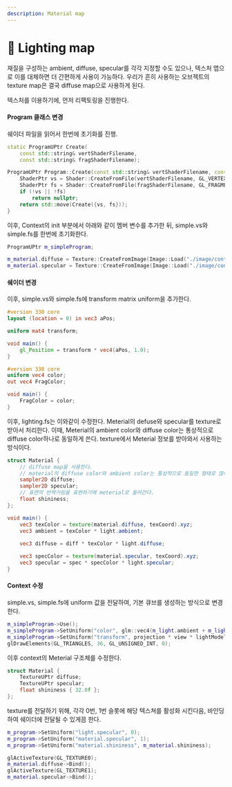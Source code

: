 ```yaml
---
description: Material map
---
```


# 💨 Lighting map

재질을 구성하는 ambient, diffuse, specular를 각각 지정할 수도 있으나, 텍스처 맵으로 이를 대체하면 더 간편하게 사용이 가능하다. 우리가 흔히 사용하는 오브젝트의 texture map은 결국 diffuse map으로 사용하게 된다.

텍스처를 이용하기에, 먼저 리팩토링을 진행한다.

#### Program 클래스 변경

쉐이더 파일을 읽어서 한번에 초기화를 진행.

```cpp
static ProgramUPtr Create(
    const std::string& vertShaderFilename,
    const std::string& fragShaderFilename);
```

```cpp
ProgramUPtr Program::Create(const std::string& vertShaderFilename, const std::string& fragShaderFilename) {
    ShaderPtr vs = Shader::CreateFromFile(vertShaderFilename, GL_VERTEX_SHADER);
    ShaderPtr fs = Shader::CreateFromFile(fragShaderFilename, GL_FRAGMENT_SHADER);
    if (!vs || !fs)
        return nullptr;
    return std::move(Create({vs, fs}));
}
```

이후, Context의 init 부분에서 아래와 같이 멤버 변수를 추가한 뒤, simple.vs와 simple.fs를 한번에 초기화한다.

```cpp
ProgramUPtr m_simpleProgram;
```

```cpp
m_material.diffuse = Texture::CreateFromImage(Image::Load("./image/container2.png").get());
m_material.specular = Texture::CreateFromImage(Image::Load("./image/container2_specular.png").get());
```

#### 쉐이더 변경

이후, simple.vs와 simple.fs에 transform matrix uniform을 추가한다.

```glsl
#version 330 core
layout (location = 0) in vec3 aPos;

uniform mat4 transform;

void main() {
    gl_Position = transform * vec4(aPos, 1.0);
}
```

```glsl
#version 330 core
uniform vec4 color;
out vec4 FragColor;

void main() {
    FragColor = color;
}
```

이후, lighting.fs는 이와같이 수정한다. Meterial의 defuse와 specular를 texture로 받아서 처리한다. 이때, Meterial의 ambient color와 diffuse color는 통상적으로 diffuse color하나로 동일하게 쓴다. texture에서 Meterial 정보를 받아와서 사용하는 방식이다.

```glsl
struct Material {
    // diffuse map을 사용한다.
    // material의 diffuse color와 ambient color는 통상적으로 동일한 형태로 많이 쓴다.
    sampler2D diffuse;
    sampler2D specular;
    // 표면의 반짝거림을 표현하기에 meterial로 들어간다.
    float shininess;
};

void main() {
    vec3 texColor = texture(material.diffuse, texCoord).xyz;
    vec3 ambient = texColor * light.ambient;
    
    vec3 diffuse = diff * texColor * light.diffuse;

    vec3 specColor = texture(material.specular, texCoord).xyz;
    vec3 specular = spec * specColor * light.specular;
}
```

#### Context 수정

simple.vs, simple.fs에 uniform 값을 전달하여, 기본 큐브를 생성하는 방식으로 변경한다.

```cpp
m_simpleProgram->Use();
m_simpleProgram->SetUniform("color", glm::vec4(m_light.ambient + m_light.diffuse, 1.0f));
m_simpleProgram->SetUniform("transform", projection * view * lightModelTransform);
glDrawElements(GL_TRIANGLES, 36, GL_UNSIGNED_INT, 0);
```

이후 context의 Meterial 구조체를 수정한다.

```cpp
struct Material {
    TextureUPtr diffuse;
    TextureUPtr specular;
    float shininess { 32.0f };
};
```

texture를 전달하기 위해, 각각 0번, 1번 슬롯에 해당 텍스쳐를 활성화 시킨다음, 바인딩하여 쉐이더에 전달될 수 있게끔 한다.

```cpp
m_program->SetUniform("light.specular", 0);
m_program->SetUniform("material.specular", 1);
m_program->SetUniform("material.shininess", m_material.shininess);

glActiveTexture(GL_TEXTURE0);
m_material.diffuse->Bind();
glActiveTexture(GL_TEXTURE1);
m_material.specular->Bind();
```
